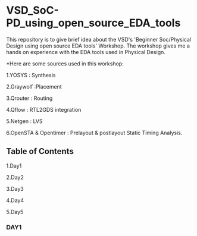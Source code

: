 # VSD_SoC-PD_using_open_source_EDA_tools
This repository is to give brief idea about the VSD's 'Beginner Soc/Physical Design using open source EDA tools' Workshop. The workshop gives me a hands on experience with the EDA tools used in Physical Design.

*Here are some sources used in this workshop:

1.YOSYS : Synthesis

2.Graywolf :Placement

3.Qrouter : Routing

4.Qflow : RTL2GDS integration

5.Netgen : LVS

6.OpenSTA & Opentimer : Prelayout & postlayout Static Timing Analysis.

## Table of Contents

1.Day1

2.Day2

3.Day3

4.Day4

5.Day5


### DAY1

